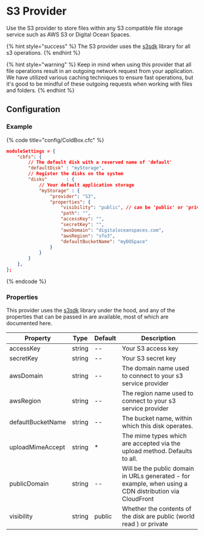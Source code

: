 # S3 Provider

Use the S3 provider to store files within any S3 compatible file storage service such as AWS S3 or Digital Ocean Spaces.

{% hint style="success" %}
The S3 provider uses the [s3sdk](https://forgebox.io/view/s3sdk) library for all s3 operations.
{% endhint %}

{% hint style="warning" %}
Keep in mind when using this provider that all file operations result in an outgoing network request from your application. We have utilized various caching techniques to ensure fast operations, but it's good to be mindful of these outgoing requests when working with files and folders.
{% endhint %}

## Configuration

### Example

{% code title="config/ColdBox.cfc" %}
```json
moduleSettings = {
	"cbfs": {
		// The default disk with a reserved name of 'default'
		"defaultDisk" : "myStorage",
		// Register the disks on the system
		"disks"       : {
			// Your default application storage
			"myStorage" : {
				"provider": "S3",
				"properties": {
					"visibility": "public", // can be 'public' or 'private'
					"path": "",
					"accessKey": "",
					"secretKey": "",
					"awsDomain": "digitaloceanspaces.com",
					"awsRegion": "sfo3",
					"defaultBucketName": "myDOSpace"
				}
			}
		}
	},
};
```
{% endcode %}

### Properties

This provider uses the [s3sdk](https://forgebox.io/view/s3sdk) library under the hood, and any of the properties that can be passed in are available, most of which are documented here.&#x20;

| Property          | Type   | Default | Description                                                                                             |
| ----------------- | ------ | ------- | ------------------------------------------------------------------------------------------------------- |
| accessKey         | string | --      | Your S3 access key                                                                                      |
| secretKey         | string | --      | Your S3 secret key                                                                                      |
| awsDomain         | string | --      | The domain name used to connect to your s3 service provider                                             |
| awsRegion         | string | --      | The region name used to connect to your s3 service provider                                             |
| defaultBucketName | string | --      | The bucket name, within which this disk operates.                                                       |
| uploadMimeAccept  | string | \*      | The mime types which are accepted via the upload method. Defaults to all.                               |
| publicDomain      | string | --      | Will be the public domain in URLs generated - for example, when using a CDN distribution via CloudFront |
| visibility        | string | public  | Whether the contents of the disk are public (world read ) or private                                    |
